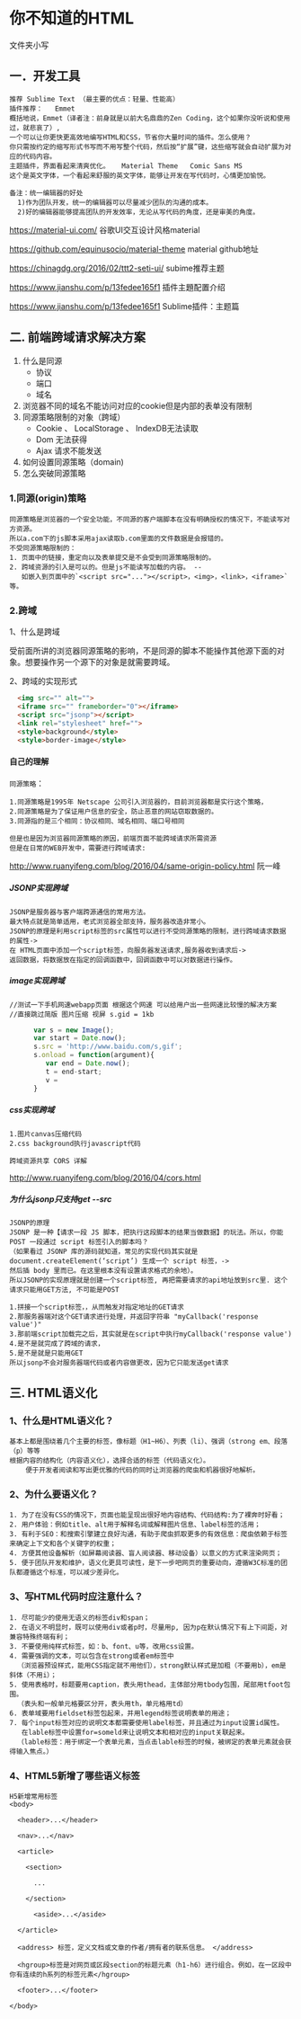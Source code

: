 你不知道的HTML
======
文件夹小写
## 一．开发工具 

    推荐 Sublime Text （最主要的优点：轻量、性能高）   
    插件推荐：   Emmet
    概括地说，Emmet（译者注：前身就是以前大名鼎鼎的Zen Coding，这个如果你没听说和使用过，就悲哀了）,
    一个可以让你更快更高效地编写HTML和CSS，节省你大量时间的插件。怎么使用？
    你只需按约定的缩写形式书写而不用写整个代码，然后按“扩展”键，这些缩写就会自动扩展为对应的代码内容。
    主题插件，界面看起来清爽优化。   Material Theme   Comic Sans MS
    这个是英文字体，一个看起来舒服的英文字体，能够让开发在写代码时，心情更加愉悦。
    
    备注：统一编辑器的好处
      1)作为团队开发，统一的编辑器可以尽量减少团队的沟通的成本。
      2)好的编辑器能够提高团队的开发效率，无论从写代码的角度，还是审美的角度。
      
https://material-ui.com/ 谷歌UI交互设计风格material  

https://github.com/equinusocio/material-theme  material github地址

https://chinagdg.org/2016/02/ttt2-seti-ui/  subime推荐主题

https://www.jianshu.com/p/13fedee165f1 插件主題配置介绍

https://www.jianshu.com/p/13fedee165f1 Sublime插件：主题篇
      
## 二. 前端跨域请求解决方案

1. 什么是同源
    * 协议
    * 端口
    * 域名
2. 浏览器不同的域名不能访问对应的cookie但是内部的表单没有限制
3. 同源策略限制的对象（跨域）
    * Cookie 、 LocalStorage 、 IndexDB无法读取
    * Dom 无法获得
    * Ajax 请求不能发送  
4. 如何设置同源策略（domain)
5. 怎么突破同源策略

### 1.同源(origin)策略

    同源策略是浏览器的一个安全功能，不同源的客户端脚本在没有明确授权的情况下，不能读写对方资源。
    所以a.com下的js脚本采用ajax读取b.com里面的文件数据是会报错的。
    不受同源策略限制的：
    1. 页面中的链接，重定向以及表单提交是不会受到同源策略限制的。
    2. 跨域资源的引入是可以的。但是js不能读写加载的内容。 --
       如嵌入到页面中的`<script src="..."></script>，<img>，<link>，<iframe>`等。

### 2.跨域

1、什么是跨域

受前面所讲的浏览器同源策略的影响，不是同源的脚本不能操作其他源下面的对象。想要操作另一个源下的对象是就需要跨域。

2、跨域的实现形式

``` html
  <img src="" alt="">
  <iframe src="" frameborder="0"></iframe>
  <script src="jsonp"></script>
  <link rel="stylesheet" href="">
  <style>background</style>
  <style>border-image</style>
```

#### 自己的理解

` 同源策略 `：   

    1.同源策略是1995年 Netscape 公司引入浏览器的，目前浏览器都是实行这个策略，
    2.同源策略是为了保证用户信息的安全，防止恶意的网站窃取数据的。
    3.同源指的是三个相同：协议相同、域名相同、端口号相同
    
    但是也是因为浏览器同源策略的原因，前端页面不能跨域请求所需资源
    但是在日常的WEB开发中，需要进行跨域请求:
    
http://www.ruanyifeng.com/blog/2016/04/same-origin-policy.html 阮一峰

##### JSONP实现跨域

    JSONP是服务器与客户端跨源通信的常用方法。
    最大特点就是简单适用，老式浏览器全部支持，服务器改造非常小。   
    JSONP的原理是利用script标签的src属性可以进行不受同源策略的限制，进行跨域请求数据的属性->
    在 HTML页面中添加一个script标签，向服务器发送请求,服务器收到请求后->
    返回数据，将数据放在指定的回调函数中，回调函数中可以对数据进行操作。

##### image实现跨域

    //测试一下手机网速webapp页面 根据这个网速 可以给用户出一些网速比较慢的解决方案
    //直接跳过简版 图片压缩 视屏 s.gid = 1kb
``` javascript
      var s = new Image();
      var start = Date.now();
      s.src = 'http://www.baidu.com/s,gif';
      s.onload = function(argument){
         var end = Date.now();
         t = end-start;
         v = 
      }
```

##### css实现跨域

    1.图片canvas压缩代码
    2.css background执行javascript代码
    
    跨域资源共享 CORS 详解

http://www.ruanyifeng.com/blog/2016/04/cors.html


##### 为什么jsonp只支持get  --src

    JSONP的原理
    JSONP 是一种【请求一段 JS 脚本，把执行这段脚本的结果当做数据】的玩法。所以，你能 POST 一段通过 script 标签引入的脚本吗？
    （如果看过 JSONP 库的源码就知道，常见的实现代码其实就是 document.createElement(‘script’) 生成一个 script 标签，->
    然后插 body 里而已。在这里根本没有设置请求格式的余地）。
    所以JSONP的实现原理就是创建一个script标签, 再把需要请求的api地址放到src里. 这个请求只能用GET方法, 不可能是POST
    
    1.拼接一个script标签，，从而触发对指定地址的GET请求 
    2.那服务器端对这个GET请求进行处理，并返回字符串 "myCallback('response value')"
    3.那前端script加载完之后，其实就是在script中执行myCallback('response value') 
    4.是不是就完成了跨域的请求， 
    5.是不是就是只能用GET
    所以jsonp不会对服务器端代码或者内容做更改，因为它只能发送get请求

## 三. HTML语义化

### 1、什么是HTML语义化？

    基本上都是围绕着几个主要的标签，像标题（H1~H6）、列表（li）、强调（strong em、段落（p）等等
    根据内容的结构化（内容语义化），选择合适的标签（代码语义化）。
        便于开发者阅读和写出更优雅的代码的同时让浏览器的爬虫和机器很好地解析。
    
### 2、为什么要语义化？

    1. 为了在没有CSS的情况下，页面也能呈现出很好地内容结构、代码结构:为了裸奔时好看；
    2. 用户体验：例如title、alt用于解释名词或解释图片信息、label标签的活用；
    3. 有利于SEO：和搜索引擎建立良好沟通，有助于爬虫抓取更多的有效信息：爬虫依赖于标签来确定上下文和各个关键字的权重；
    4. 方便其他设备解析（如屏幕阅读器、盲人阅读器、移动设备）以意义的方式来渲染网页；
    5. 便于团队开发和维护，语义化更具可读性，是下一步吧网页的重要动向，遵循W3C标准的团队都遵循这个标准，可以减少差异化。
    
### 3、写HTML代码时应注意什么？

    1. 尽可能少的使用无语义的标签div和span；
    2. 在语义不明显时，既可以使用div或者p时，尽量用p, 因为p在默认情况下有上下间距，对兼容特殊终端有利；
    3. 不要使用纯样式标签，如：b、font、u等，改用css设置。
    4. 需要强调的文本，可以包含在strong或者em标签中
      （浏览器预设样式，能用CSS指定就不用他们），strong默认样式是加粗（不要用b），em是斜体（不用i）；
    5. 使用表格时，标题要用caption，表头用thead，主体部分用tbody包围，尾部用tfoot包围。
      （表头和一般单元格要区分开，表头用th，单元格用td）
    6. 表单域要用fieldset标签包起来，并用legend标签说明表单的用途；
    7. 每个input标签对应的说明文本都需要使用label标签，并且通过为input设置id属性。
       在lable标签中设置for=someld来让说明文本和相对应的input关联起来。
      （lable标签：用于绑定一个表单元素，当点击lable标签的时候，被绑定的表单元素就会获得输入焦点。）

### 4、HTML5新增了哪些语义标签

    H5新增常用标签
    <body>

      <header>...</header>

      <nav>...</nav>

      <article>

        <section> 

          ...

        </section>
        
          <aside>...</aside>
           
      </article>
      
      <address> 标签，定义文档或文章的作者/拥有者的联系信息。 </address>
      
      <hgroup>标签是对网页或区段section的标题元素（h1-h6）进行组合。例如，在一区段中你有连续的h系列的标签元素</hgroup>
  
      <footer>...</footer>

    </body>



